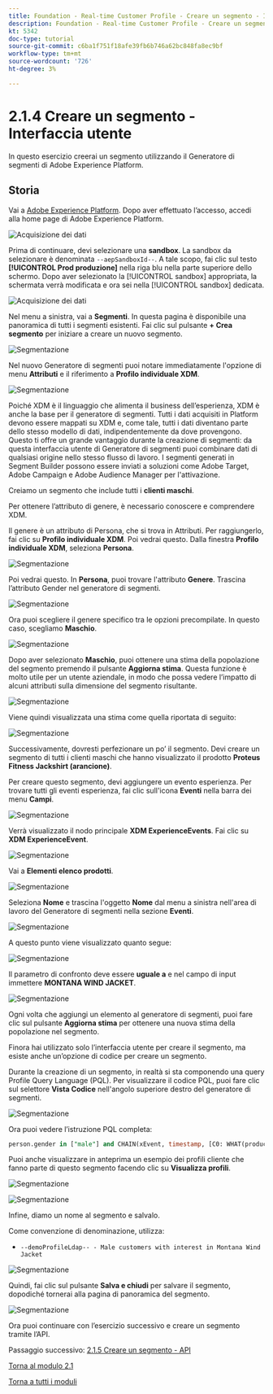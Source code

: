 ```yaml
---
title: Foundation - Real-time Customer Profile - Creare un segmento - Interfaccia utente
description: Foundation - Real-time Customer Profile - Creare un segmento - Interfaccia utente
kt: 5342
doc-type: tutorial
source-git-commit: c6ba1f751f18afe39fb6b746a62bc848fa8ec9bf
workflow-type: tm+mt
source-wordcount: '726'
ht-degree: 3%

---
```


# 2.1.4 Creare un segmento - Interfaccia utente

In questo esercizio creerai un segmento utilizzando il Generatore di segmenti di Adobe Experience Platform.

## Storia

Vai a [Adobe Experience Platform](https://experience.adobe.com/platform). Dopo aver effettuato l’accesso, accedi alla home page di Adobe Experience Platform.

![Acquisizione dei dati](./../../../modules/datacollection/module1.2/images/home.png)

Prima di continuare, devi selezionare una **sandbox**. La sandbox da selezionare è denominata ``--aepSandboxId--``. A tale scopo, fai clic sul testo **[!UICONTROL Prod produzione]** nella riga blu nella parte superiore dello schermo. Dopo aver selezionato la [!UICONTROL sandbox] appropriata, la schermata verrà modificata e ora sei nella [!UICONTROL sandbox] dedicata.

![Acquisizione dei dati](./../../../modules/datacollection/module1.2/images/sb1.png)

Nel menu a sinistra, vai a **Segmenti**. In questa pagina è disponibile una panoramica di tutti i segmenti esistenti. Fai clic sul pulsante **+ Crea segmento** per iniziare a creare un nuovo segmento.

![Segmentazione](./images/menuseg.png)

Nel nuovo Generatore di segmenti puoi notare immediatamente l&#39;opzione di menu **Attributi** e il riferimento a **Profilo individuale XDM**.

![Segmentazione](./images/segmentationui.png)

Poiché XDM è il linguaggio che alimenta il business dell’esperienza, XDM è anche la base per il generatore di segmenti. Tutti i dati acquisiti in Platform devono essere mappati su XDM e, come tale, tutti i dati diventano parte dello stesso modello di dati, indipendentemente da dove provengono. Questo ti offre un grande vantaggio durante la creazione di segmenti: da questa interfaccia utente di Generatore di segmenti puoi combinare dati di qualsiasi origine nello stesso flusso di lavoro. I segmenti generati in Segment Builder possono essere inviati a soluzioni come Adobe Target, Adobe Campaign e Adobe Audience Manager per l&#39;attivazione.

Creiamo un segmento che include tutti i **clienti maschi**.

Per ottenere l’attributo di genere, è necessario conoscere e comprendere XDM.

Il genere è un attributo di Persona, che si trova in Attributi. Per raggiungerlo, fai clic su **Profilo individuale XDM**. Poi vedrai questo. Dalla finestra **Profilo individuale XDM**, seleziona **Persona**.

![Segmentazione](./images/person.png)

Poi vedrai questo. In **Persona**, puoi trovare l&#39;attributo **Genere**. Trascina l’attributo Gender nel generatore di segmenti.

![Segmentazione](./images/gender.png)

Ora puoi scegliere il genere specifico tra le opzioni precompilate. In questo caso, scegliamo **Maschio**.

![Segmentazione](./images/genderselection.png)

Dopo aver selezionato **Maschio**, puoi ottenere una stima della popolazione del segmento premendo il pulsante **Aggiorna stima**. Questa funzione è molto utile per un utente aziendale, in modo che possa vedere l’impatto di alcuni attributi sulla dimensione del segmento risultante.

![Segmentazione](./images/segmentpreview.png)

Viene quindi visualizzata una stima come quella riportata di seguito:

![Segmentazione](./images/segmentpreviewest.png)

Successivamente, dovresti perfezionare un po’ il segmento. Devi creare un segmento di tutti i clienti maschi che hanno visualizzato il prodotto **Proteus Fitness Jackshirt (arancione)**.

Per creare questo segmento, devi aggiungere un evento esperienza. Per trovare tutti gli eventi esperienza, fai clic sull&#39;icona **Eventi** nella barra dei menu **Campi**.

![Segmentazione](./images/findee.png)

Verrà visualizzato il nodo principale **XDM ExperienceEvents**. Fai clic su **XDM ExperienceEvent**.

![Segmentazione](./images/see.png)

Vai a **Elementi elenco prodotti**.

![Segmentazione](./images/plitems.png)

Seleziona **Nome** e trascina l&#39;oggetto **Nome** dal menu a sinistra nell&#39;area di lavoro del Generatore di segmenti nella sezione **Eventi**.

![Segmentazione](./images/eeweb.png)

A questo punto viene visualizzato quanto segue:

![Segmentazione](./images/eewebpdtlname.png)

Il parametro di confronto deve essere **uguale a** e nel campo di input immettere **MONTANA WIND JACKET**.

![Segmentazione](./images/pv.png)

Ogni volta che aggiungi un elemento al generatore di segmenti, puoi fare clic sul pulsante **Aggiorna stima** per ottenere una nuova stima della popolazione nel segmento.

Finora hai utilizzato solo l’interfaccia utente per creare il segmento, ma esiste anche un’opzione di codice per creare un segmento.

Durante la creazione di un segmento, in realtà si sta componendo una query Profile Query Language (PQL). Per visualizzare il codice PQL, puoi fare clic sul selettore **Vista Codice** nell&#39;angolo superiore destro del generatore di segmenti.

![Segmentazione](./images/codeview.png)

Ora puoi vedere l’istruzione PQL completa:

```sql
person.gender in ["male"] and CHAIN(xEvent, timestamp, [C0: WHAT(productListItems.exists(name.equals("MONTANA WIND JACKET", false)))])
```

Puoi anche visualizzare in anteprima un esempio dei profili cliente che fanno parte di questo segmento facendo clic su **Visualizza profili**.

![Segmentazione](./images/previewprofiles.png)

![Segmentazione](./images/previewprofilesdtl.png)

Infine, diamo un nome al segmento e salvalo.

Come convenzione di denominazione, utilizza:

- `--demoProfileLdap-- - Male customers with interest in Montana Wind Jacket`

![Segmentazione](./images/segmentname.png)

Quindi, fai clic sul pulsante **Salva e chiudi** per salvare il segmento, dopodiché tornerai alla pagina di panoramica del segmento.

![Segmentazione](./images/savedsegment.png)

Ora puoi continuare con l’esercizio successivo e creare un segmento tramite l’API.

Passaggio successivo: [2.1.5 Creare un segmento - API](./ex5.md)

[Torna al modulo 2.1](./real-time-customer-profile.md)

[Torna a tutti i moduli](../../../overview.md)
